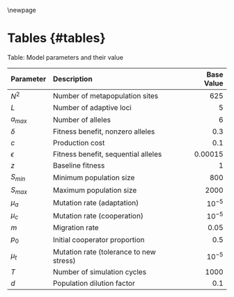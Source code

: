 \newpage

# Tables {#tables}

Table: Model parameters and their value

| Parameter  | Description                                    | Base Value    |
|:-----------|:-----------------------------------------------|--------------:|
| $N^2$      | Number of metapopulation sites                 | 625           |
| $L$        | Number of adaptive loci                        | 5             |
| $a_{max}$  | Number of alleles                              | 6             |
| $\delta$   | Fitness benefit, nonzero alleles               | 0.3           |
| $c$        | Production cost                                | 0.1           |
| $\epsilon$ | Fitness benefit, sequential alleles            | 0.00015       |
| $z$        | Baseline fitness                               | 1             |
| $S_{min}$  | Minimum population size                        | 800           |
| $S_{max}$  | Maximum population size                        | 2000          |
| $\mu_{a}$  | Mutation rate (adaptation)                     | $10^{-5}$     |
| $\mu_{c}$  | Mutation rate (cooperation)                    | $10^{-5}$     |
| $m$        | Migration rate                                 | 0.05          |
| $p_0$      | Initial cooperator proportion                  | 0.5           |
| $\mu_{t}$  | Mutation rate (tolerance to new stress)        | $10^{-5}$     |
| $T$        | Number of simulation cycles                    | 1000          |
| $d$        | Population dilution factor                     | 0.1           |

